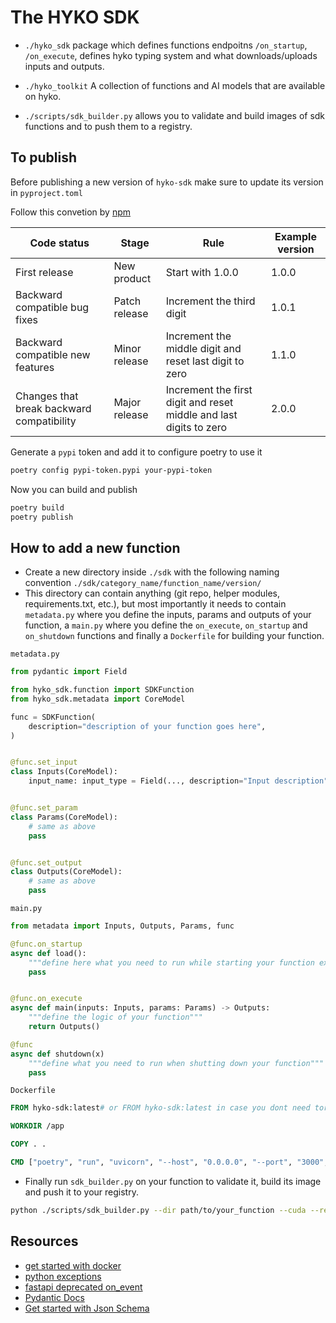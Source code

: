 # The HYKO SDK

- `./hyko_sdk` package which defines functions endpoitns `/on_startup`, `/on_execute`, defines hyko typing system and what downloads/uploads inputs and outputs.

- `./hyko_toolkit` A collection of functions and AI models that are available on hyko.
- `./scripts/sdk_builder.py` allows you to validate and build images of sdk functions and to push them to a registry.

## To publish

Before publishing a new version of `hyko-sdk` make sure to update its version in `pyproject.toml`

Follow this convetion by [npm](https://docs.npmjs.com/about-semantic-versioning)

| Code status                            | Stage           | Rule                                                | Example version |
|----------------------------------------|-----------------|-----------------------------------------------------|-----------------|
| First release                          | New product     | Start with 1.0.0                                    | 1.0.0           |
| Backward compatible bug fixes          | Patch release   | Increment the third digit                          | 1.0.1           |
| Backward compatible new features       | Minor release   | Increment the middle digit and reset last digit to zero | 1.1.0           |
| Changes that break backward compatibility | Major release | Increment the first digit and reset middle and last digits to zero | 2.0.0 |

Generate a `pypi` token and add it to configure poetry to use it

```bash
poetry config pypi-token.pypi your-pypi-token
```

Now you can build and publish

```bash
poetry build
poetry publish
```

## How to add a new function

- Create a new directory inside `./sdk` with the following naming convention `./sdk/category_name/function_name/version/`
- This directory can contain anything (git repo, helper modules, requirements.txt, etc.), but most importantly it needs to contain `metadata.py` where you define the inputs, params and outputs of your function, a `main.py` where you define the `on_execute`, `on_startup` and `on_shutdown` functions and finally a `Dockerfile` for building your function.

`metadata.py`

```python
from pydantic import Field

from hyko_sdk.function import SDKFunction
from hyko_sdk.metadata import CoreModel

func = SDKFunction(
    description="description of your function goes here",
)


@func.set_input
class Inputs(CoreModel):
    input_name: input_type = Field(..., description="Input description") # example


@func.set_param
class Params(CoreModel):
    # same as above
    pass


@func.set_output
class Outputs(CoreModel):
    # same as above
    pass
```

`main.py`

```python
from metadata import Inputs, Outputs, Params, func

@func.on_startup
async def load():
    """define here what you need to run while starting your function ex. loading model weights."""
    pass


@func.on_execute
async def main(inputs: Inputs, params: Params) -> Outputs:
    """define the logic of your function"""
    return Outputs()

@func
async def shutdown(x)
    """define what you need to run when shutting down your function"""
    pass

```

`Dockerfile`

```Dockerfile
FROM hyko-sdk:latest# or FROM hyko-sdk:latest in case you dont need torch and cuda

WORKDIR /app

COPY . .

CMD ["poetry", "run", "uvicorn", "--host", "0.0.0.0", "--port", "3000", "main:func"]
```

- Finally run `sdk_builder.py` on your function to validate it, build its image and push it to your registry.

```bash
python ./scripts/sdk_builder.py --dir path/to/your_function --cuda --registry registry.treafik.me
```

## Resources
- [get started with docker](https://docker-curriculum.com/)
- [python exceptions](https://dev.to/derlin/diving-deeper-into-python-exceptions-cf1?ref=dailydev)
- [fastapi deprecated on_event](https://fastapi.tiangolo.com/advanced/events/)
- [Pydantic Docs](https://docs.pydantic.dev/latest/)
- [Get started with Json Schema](https://json-schema.org/learn/getting-started-step-by-step)
